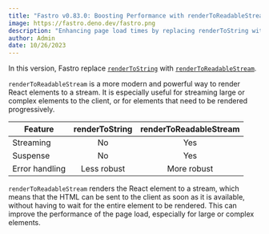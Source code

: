 ```yaml
---
title: "Fastro v0.83.0: Boosting Performance with renderToReadableStream"
image: https://fastro.deno.dev/fastro.png
description: "Enhancing page load times by replacing renderToString with streaming React server rendering"
author: Admin
date: 10/26/2023
---
```


In this version, Fastro replace
[`renderToString`](https://react.dev/reference/react-dom/server/renderToString)
with
[`renderToReadableStream`](https://react.dev/reference/react-dom/server/renderToReadableStream).

`renderToReadableStream` is a more modern and powerful way to render React
elements to a stream. It is especially useful for streaming large or complex
elements to the client, or for elements that need to be rendered progressively.

| Feature        | renderToString | renderToReadableStream |
| -------------- | :------------: | :--------------------: |
| Streaming      |       No       |          Yes           |
| Suspense       |       No       |          Yes           |
| Error handling |  Less robust   |      More robust       |

`renderToReadableStream` renders the React element to a stream, which means that
the HTML can be sent to the client as soon as it is available, without having to
wait for the entire element to be rendered. This can improve the performance of
the page load, especially for large or complex elements.
